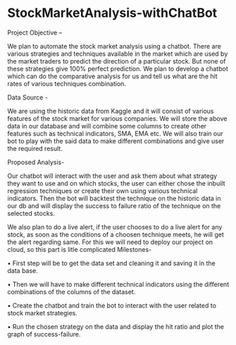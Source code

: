 # StockMarketAnalysis-withChatBot

Project Objective – 

We plan to automate the stock market analysis using a chatbot. There are various strategies and techniques available in the market which are used by the market traders to predict the direction of a particular stock. But none of these strategies give 100% perfect prediction. We plan to develop a chatbot which can do the comparative analysis for us and tell us what are the hit rates of various techniques combination.

Data Source -

We are using the historic data from Kaggle and it  will consist of various features of the stock market for various companies. We will store the above data in our database and will combine some columns to create other features such as technical indicators, SMA, EMA etc. We will also train our bot to play with the said data to make different combinations and give user the required result.

 
Proposed Analysis-

Our chatbot will interact with the user and ask them about what strategy they want to use and on which stocks, the user can either chose the inbuilt regression techniques or create their own using various technical indicators. Then the bot will backtest the technique on the historic data in our db and will display the success to failure ratio of the technique on the selected stocks.

We also plan to do a live alert, if the user chooses to do a live alert for any stock, as soon as the conditions of a choosen technique meets, he will get the alert regarding same. For this we will need to deploy our project on cloud, so this part is litle complicated 
Milestones-

•	First step will be to get the data set and cleaning it and saving it in the data base.

•	Then we will have to make different technical indicators using the different combinations of the columns of the dataset.

•	Create the chatbot and train the bot to interact with the user related to stock market strategies.

•	Run the chosen strategy on the data and display the hit ratio and plot the graph of success-failure.
